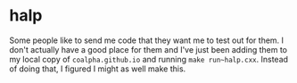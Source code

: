 # halp

Some people like to send me code that they want me to test out for them.
I don't actually have a good place for them and I've just been adding them to
my local copy of `coalpha.github.io` and running `make run~halp.cxx`. Instead of
doing that, I figured I might as well make this.
